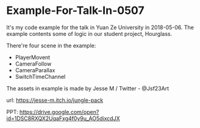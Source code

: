 # Example-For-Talk-In-0507
It's my code example for the talk in Yuan Ze University in 2018-05-06. The example contents some of logic in our student project, Hourglass.

There're four scene in the example:

-  PlayerMovent
-  CameraFollow
-  CameraParallax
-  SwitchTimeChannel


The assets in example is made by Jesse M / Twitter - @Jsf23Art

url:
https://jesse-m.itch.io/jungle-pack


PPT:
https://drive.google.com/open?id=1DSC8RXQX2UqaFxg4f0y9u_AO5dixcdJX
